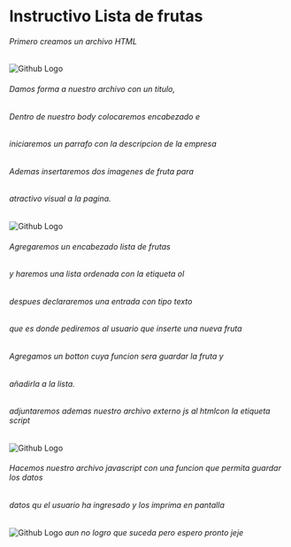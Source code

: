 # Instructivo Lista de frutas
###### Primero creamos un archivo HTML
![Github Logo](https://github.com/mackyjava/lista-frutas/blob/master/pant1.png)
###### Damos forma a nuestro archivo con un titulo,
###### Dentro de nuestro body colocaremos encabezado e
###### iniciaremos un parrafo con la descripcion de la empresa
###### Ademas insertaremos dos imagenes de fruta para
###### atractivo visual a la pagina.
![Github Logo](https://github.com/mackyjava/lista-frutas/blob/master/pant2.png)
###### Agregaremos un encabezado lista de frutas
###### y haremos una lista ordenada con la etiqueta ol
###### despues declararemos una entrada con tipo texto
###### que es donde pediremos al usuario que inserte una nueva fruta
###### Agregamos un botton cuya funcion sera guardar la fruta y
###### añadirla a la lista.
###### adjuntaremos ademas nuestro archivo externo js al htmlcon la etiqueta script
![Github Logo](https://github.com/mackyjava/lista-frutas/blob/master/pant3.png)
###### Hacemos nuestro archivo javascript con una funcion que permita guardar los datos
###### datos qu el usuario ha ingresado y los imprima en pantalla
![Github Logo](https://github.com/mackyjava/lista-frutas/blob/master/pant2.png)
*aun no logro que suceda pero espero pronto jeje*
